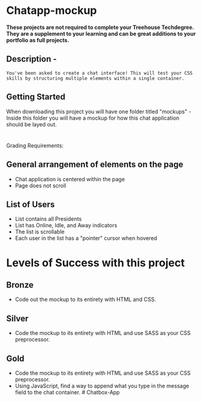 # Chatapp-mockup



**These projects are not required to complete your Treehouse Techdegree. They are a supplement to your learning and can be great additions to your portfolio as full projects.**

## **Description** - 
`You've been asked to create a chat interface! This will test your CSS skills by structuring multiple elements within a single container. `

## **Getting Started**
When downloading this project you will have one folder titled "mockups" - Inside this folder you will have a mockup for how this chat application should be layed out. 

#
#
#
Grading Requirements:
## General arrangement of elements on the page
- Chat application is centered within the page
- Page does not scroll

## List of Users
- List contains all Presidents
- List has Online, Idle, and Away indicators
- The list is scrollable
- Each user in the list has a "pointer" cursor when hovered

#
#
#

# Levels of Success with this project
## **Bronze**
- Code out the mockup to its entirety with HTML and CSS.

## Silver
- Code the mockup to its entirety with HTML and use SASS as your CSS preprocessor.

## Gold
- Code the mockup to its entirety with HTML and use SASS as your CSS preprocessor.
- Using JavaScript, find a way to append what you type in the message field to the chat container. # Chatbox-App
